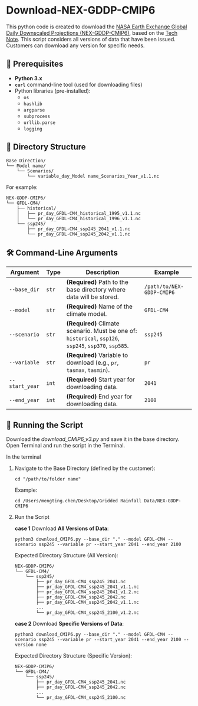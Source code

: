 # Download-NEX-GDDP-CMIP6
This python code is created to download the [NASA Earth Exchange Global Daily Downscaled Projections (NEX-GDDP-CMIP6)](https://www.nccs.nasa.gov/services/data-collections/land-based-products/nex-gddp-cmip6), based on the [Tech Note](https://www.nccs.nasa.gov/sites/default/files/NEX-GDDP-CMIP6-Tech_Note_4.pdf). 
This script considers all versions of data that have been issued. Customers can download any version for specific needs.

## :page_with_curl: Prerequisites

- **Python 3.x**
- **`curl`** command-line tool (used for downloading files)
- Python libraries (pre-installed):
  - `os`
  - `hashlib`
  - `argparse`
  - `subprocess`
  - `urllib.parse`
  - `logging`

 ## 📂 Directory Structure
```
Base Direction/
└── Model name/
    └── Scenarios/
        └── variable_day_Model name_Scenarios_Year_v1.1.nc
```
For example: 
```
NEX-GDDP-CMIP6/
└── GFDL-CM4/
    ├── historical/
    │   ├── pr_day_GFDL-CM4_historical_1995_v1.1.nc
    │   └── pr_day_GFDL-CM4_historical_1996_v1.1.nc
    └── ssp245/
        ├── pr_day_GFDL-CM4_ssp245_2041_v1.1.nc
        └── pr_day_GFDL-CM4_ssp245_2042_v1.1.nc
```

## 🛠 Command-Line Arguments

| **Argument**   | **Type** | **Description**                                                                                 | **Example**                           |
|----------------|----------|-----------------------------------------------------------------------------------------------|---------------------------------------|
| `--base_dir`   | `str`    | **(Required)** Path to the base directory where data will be stored.                           | `/path/to/NEX-GDDP-CMIP6`            |
| `--model`      | `str`    | **(Required)** Name of the climate model.                                                      | `GFDL-CM4`                            |
| `--scenario`   | `str`    | **(Required)** Climate scenario. Must be one of: `historical`, `ssp126`, `ssp245`, `ssp370`, `ssp585`. | `ssp245`                         |
| `--variable`   | `str`    | **(Required)** Variable to download (e.g., `pr`, `tasmax`, `tasmin`).                          | `pr`                                  |
| `--start_year` | `int`    | **(Required)** Start year for downloading data.                                                | `2041`                                |
| `--end_year`   | `int`    | **(Required)** End year for downloading data.                                                  | `2100`                                |


## :rocket: Running the Script

Download the *download_CMIP6_v3.py* and save it in the base directory. 
Open Terminal and run the script in the Terminal.

In the terminal 
1. Navigate to the Base Directory (defined by the customer):
   ```
   cd "/path/to/folder name"
   ```

   Example:
   ```
   cd /Users/mengting.chen/Desktop/Gridded Rainfall Data/NEX-GDDP-CMIP6
   ```

2. Run the Script
   
   **case 1** Download **All Versions of Data**:
   ```
   python3 download_CMIP6.py --base_dir "." --model GFDL-CM4 --scenario ssp245 --variable pr --start_year 2041 --end_year 2100 
   ```
   
   Expected Directory Structure (All Version):
   ```
   NEX-GDDP-CMIP6/
   └── GFDL-CM4/
       └── ssp245/
           ├── pr_day_GFDL-CM4_ssp245_2041.nc
           ├── pr_day_GFDL-CM4_ssp245_2041_v1.1.nc
           ├── pr_day_GFDL-CM4_ssp245_2041_v1.2.nc
           ├── pr_day_GFDL-CM4_ssp245_2042.nc
           ├── pr_day_GFDL-CM4_ssp245_2042_v1.1.nc
           ...
           └── pr_day_GFDL-CM4_ssp245_2100_v1.2.nc
   ```

   **case 2** Download **Specific Versions of Data**:
   ```
   python3 download_CMIP6.py --base_dir "." --model GFDL-CM4 --scenario ssp245 --variable pr --start_year 2041 --end_year 2100 --version none
   ```

   Expected Directory Structure (Specific Version):
   ```
   NEX-GDDP-CMIP6/
   └── GFDL-CM4/
       └── ssp245/
           ├── pr_day_GFDL-CM4_ssp245_2041.nc
           ├── pr_day_GFDL-CM4_ssp245_2042.nc
           ...
           └── pr_day_GFDL-CM4_ssp245_2100.nc
   ```
     








